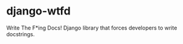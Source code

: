 django-wtfd
===========

Write The F*ing Docs!
Django library that forces developers to write docstrings.
